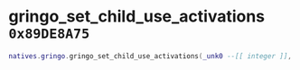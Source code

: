 # gringo_set_child_use_activations `0x89DE8A75`

```lua
natives.gringo.gringo_set_child_use_activations(_unk0 --[[ integer ]], _unk1 --[[ integer ]])
```